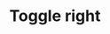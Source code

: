 ---
title: Toggle right
tags: ["toggle", "right", "switch", "control", "activate", "on-off", "settings"]
icon: toggle-right
svg: '<svg xmlns="http://www.w3.org/2000/svg" width="24" height="24" fill="none" viewBox="0 0 24 24" stroke-width="1.5" stroke-linecap="round" stroke-linejoin="round" stroke="currentColor"><path d="M3 12a5 5 0 0 1 5-5h8a5 5 0 0 1 0 10H8a5 5 0 0 1-5-5Z"/><path d="M18.5 12a2.5 2.5 0 1 1-5 0 2.5 2.5 0 0 1 5 0Z"/></svg>'
---